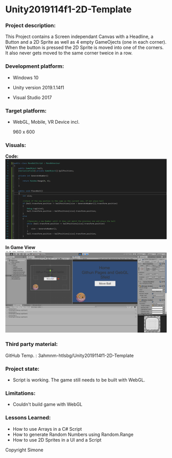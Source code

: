 # Unity2019114f1-2D-Template

### Project description: 
This Project contains a Screen independant Canvas with a Headline, a Button and a 2D Sprite as well as 4 empty GameOjects (one in each corner). 
When the button is pressed the 2D Sprite is moved into one of the corners. It also never gets moved to the same corner tweice in a row.

### Development platform: 

 - Windows 10

	

 - Unity version 2019.1.14f1

	

 - Visual Studio 2017
### Target platform: 
 - WebGL, Mobile, VR Device incl. 
   
   960 x 600

### Visuals: 
**Code:**
![Code](https://github.com/3ahmnm-htlsbg/home-WebGL-movingBall-cs-Sfeld/blob/master/Screenshots/Code.PNG?raw=true)

**In Game View**
![enter image description here](https://github.com/3ahmnm-htlsbg/home-WebGL-movingBall-cs-Sfeld/blob/master/Screenshots/inGame.PNG?raw=true)


### Third party material: 
GitHub Temp. : 3ahmnm-htlsbg/Unity2019114f1-2D-Template 

### Project state: 

 - Script is working.  The game still needs to be built with WebGL.

### Limitations: 

 - Couldn't build game with WebGL

### Lessons Learned: 

 - How to use  Arrays in a C# Script
 - How to generate Random Numbers using Random.Range
 - How to use 2D Sprites in a UI and a Script

Copyright  Simone